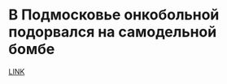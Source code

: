 # В Подмосковье онкобольной подорвался на самодельной бомбе



[LINK](https://varlamov.ru/1894829.html)